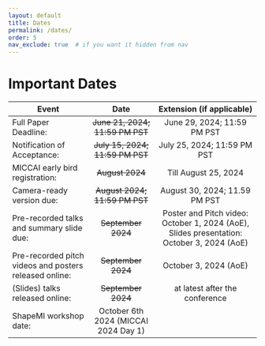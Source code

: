 ```yaml
---
layout: default
title: Dates
permalink: /dates/
order: 5
nav_exclude: true  # if you want it hidden from nav
---
```


# Important Dates

| Event | Date | Extension (if applicable) |
|---|:---:|:---:|
| Full Paper Deadline: | ~~June 21, 2024; 11:59 PM PST~~ | June 29, 2024; 11:59 PM PST |
| Notification of Acceptance: | ~~July 15, 2024; 11:59 PM PST~~ | July 25, 2024; 11:59 PM PST |
| MICCAI early bird registration: |  ~~August 2024~~ | Till August 25, 2024|
| Camera-ready version due: | ~~August 2024; 11:59 PM PST~~ | August 30, 2024; 11.59 PM PST|
| Pre-recorded talks and summary slide due: | ~~September 2024~~ | Poster and Pitch video: October 1, 2024 (AoE), Slides presentation: October 3, 2024 (AoE) |
| Pre-recorded pitch videos and posters released online: | ~~September 2024~~ | October 3, 2024 (AoE) |
| (Slides) talks released online: | ~~September 2024~~ | at latest after the conference |
| ShapeMI workshop date: | October 6th 2024 (MICCAI 2024 Day 1)  | |
